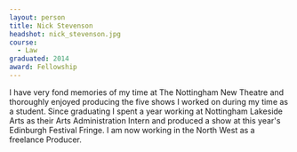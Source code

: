 ```yaml
---
layout: person
title: Nick Stevenson
headshot: nick_stevenson.jpg
course:
  - Law
graduated: 2014
award: Fellowship
---
```


I have very fond memories of my time at The Nottingham New Theatre and thoroughly enjoyed producing the five shows I worked on during my time as a student. Since graduating I spent a year working at Nottingham Lakeside Arts as their Arts Administration Intern and produced a show at this year's Edinburgh Festival Fringe. I am now working in the North West as a freelance Producer.
